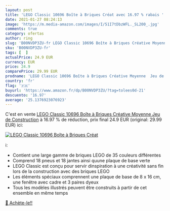 ```yaml
---
layout: post
title: 'LEGO Classic 10696 Boîte à Briques Créat avec 16.97 % rabais '
date: 2021-01-27 08:24:13
image: 'https://m.media-amazon.com/images/I/51I7tDbzWFL._SL200_.jpg'
comments: true
category: ofertas
author: ring
slug: 'B00NVDP3ZU-fr LEGO Classic 10696 Boîte à Briques Créative Moyenne Jeu de...'
sku: 'B00NVDP3ZU-fr'
tags: [  ]
actualPrice: 24.9 EUR
currency: EUR
price: 24.9
comparePrice: 29.99 EUR
prodname: 'LEGO Classic 10696 Boîte à Briques Créative Moyenne  Jeu de Construction'
country: 'fr'
flag: '🇫🇷'
buyurl: 'https://www.amazon.fr/dp/B00NVDP3ZU/?tag=tolees0d-21'
descuento: '16.97'
average: '25.1376923076923'
---
```


C'est en vente [LEGO Classic 10696 Boîte à Briques Créative Moyenne  Jeu de Construction](https://www.amazon.fr/dp/B00NVDP3ZU/?tag=tolees0d-21)  à  16.97 % de réduction, prix final  24.9 EUR (original: 29.99 EUR) ici:

[![LEGO Classic 10696 Boîte à Briques Créat](https://m.media-amazon.com/images/I/51I7tDbzWFL._SL200_.jpg)](https://www.amazon.fr/dp/B00NVDP3ZU/?tag=tolees0d-21)

ℹ️:

- Contient une large gamme de briques LEGO de 35 couleurs différentes
- Comprend 18 pneus et 18 jantes ainsi quune plaque de base verte
- LEGO Classic est conçu pour servir dinspiration à une créativité sans fin lors de la construction avec des briques LEGO
- Les éléments spéciaux comprennent une plaque de base de 8 x 16 cm, une fenêtre avec cadre et 3 paires dyeux
- Tous les modèles illustrés peuvent être construits à partir de cet ensemble en même temps

[🛒 Achète-le!!](https://www.amazon.fr/dp/B00NVDP3ZU/?tag=tolees0d-21)

